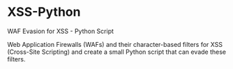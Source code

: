 # XSS-Python
WAF Evasion for XSS - Python Script

   Web Application Firewalls (WAFs) and their character-based filters for XSS (Cross-Site Scripting) and create a small Python script that can evade these filters.
